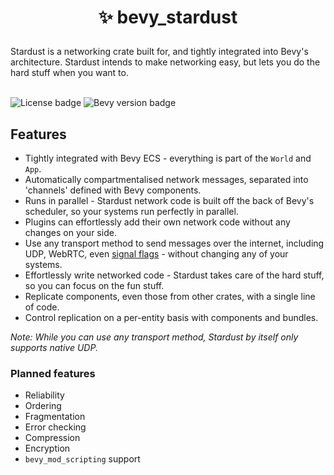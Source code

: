 <h1><p align="center">✨ bevy_stardust</p></h1>
Stardust is a networking crate built for, and tightly integrated into Bevy's architecture. Stardust intends to make networking easy, but lets you do the hard stuff when you want to.
<br></br>

![License badge](https://img.shields.io/github/license/veritius/bevy_stardust)
![Bevy version badge](https://img.shields.io/badge/bevy-0.11-blue?color=blue)

## Features
- Tightly integrated with Bevy ECS - everything is part of the `World` and `App`.
- Automatically compartmentalised network messages, separated into 'channels' defined with Bevy components.
- Runs in parallel - Stardust network code is built off the back of Bevy's scheduler, so your systems run perfectly in parallel.
- Plugins can effortlessly add their own network code without any changes on your side.
- Use any transport method to send messages over the internet, including UDP, WebRTC, even [signal flags](https://en.wikipedia.org/wiki/International_maritime_signal_flags) - without changing any of your systems.
- Effortlessly write networked code - Stardust takes care of the hard stuff, so you can focus on the fun stuff.
- Replicate components, even those from other crates, with a single line of code.
- Control replication on a per-entity basis with components and bundles.

*Note: While you can use any transport method, Stardust by itself only supports native UDP.*

### Planned features
- Reliability
- Ordering
- Fragmentation
- Error checking
- Compression
- Encryption
- `bevy_mod_scripting` support
